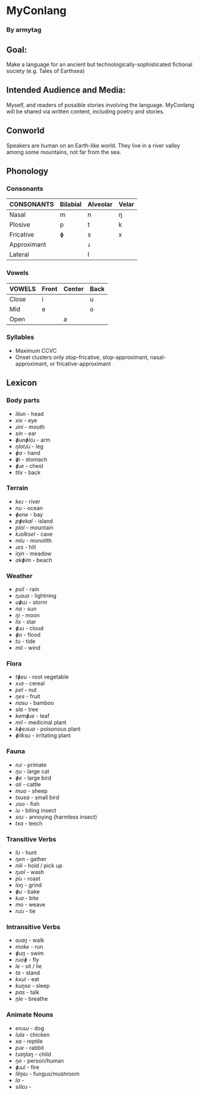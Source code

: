 # MyConlang

### By armytag

## Goal:

Make a language for an ancient but technologically-sophisticated fictional society (e.g. Tales of Earthsea)

## Intended Audience and Media:

Myself, and readers of possible stories involving the language.  MyConlang will be shared via written content, including poetry and stories.

## Conworld

Speakers are human on an Earth-like world. They live in a river valley among some mountains, not far from the sea.

## Phonology

### Consonants

| CONSONANTS  | Bilabial | Alveolar | Velar |
|---          |---       |---       |---    |
| Nasal       | m        | n        | ŋ     |
| Plosive     | p        | t        | k     |
| Fricative   | ɸ        | s        | x     |
| Approximant |          | ɹ        |       |
| Lateral     |          | l        |       |

### Vowels

| VOWELS | Front | Center | Back |
|---     |---    |---     |---   |
| Close  | i     |        | u    |
| Mid    | e     |        | o    |
| Open   |       | a      |      |

### Syllables

- Maximum CCVC
- Onset clusters only stop-fricative, stop-approximant, nasal-approximant, or fricative-approximant

## Lexicon

### Body parts

- *lilun* - head
- *xix* - eye
- *ɹini* - mouth
- *sin* - ear
- *ɸunɸloɹ* - arm
- *ŋlotɹiɹ* - leg
- *ɸa* - hand
- *ɸi* - stomach
- *ɸɹe* - chest
- *tlix* - back

### Terrain

- *keɹ* - river
- *nu* - ocean
- *ɸene* - bay
- *pɸekal* - island
- *plol* - mountain
- *kɹolksel* - cave
- *mlu* - monolith
- *ɹes* - hill
- *iŋin* - meadow
- *akɸim* - beach

### Weather

- *psil* - rain
- *ŋɹaɹa* - lightning
- *uɸuɹ* - storm
- *na* - sun
- *ŋi* - moon
- *lix* - star
- *ɸɹu* - cloud
- *ɸo* - flood
- *tu* - tide
- *mli* - wind

### Flora

- *tɸeu* - root vegetable
- *xɹa* - cereal
- *pel* - nut
- *ŋes* - fruit
- *nasu* - bamboo
- *sla* - tree
- *kemɸɹe* - leaf
- *mil* - medicinal plant
- *kɸeɹsɹa* - poisonous plant
- *ɸilksu* - irritating plant

### Fauna

- *nɹi* - primate
- *ŋu* - large cat
- *ɸe* - large bird
- *ali* - cattle
- *muo* - sheep
- *txusa* - small bird
- *ɹiso* - fish
- *iu* - biting insect
- *soɹ* - annoying (harmless insect)
- *txa* - leech

### Transitive Verbs

- *liɹ* - hunt
- *ŋen* - gather
- *nili* - hold / pick up
- *ŋɹol* - wash
- *piɹ* - roast
- *loŋ* - grind
- *ɸu* - bake
- *kɹa* - bite
- *mo* - weave
- *nɹiɹ* - tie

### Intransitive Verbs

- *aɹaŋ* - walk
- *moke* - run
- *ɸuŋ* - swim
- *nɹoɸ* - fly
- *le* - sit / lie
- *ta* - stand
- *kxul* - eat
- *kuŋse* - sleep
- *pas* - talk
- *ŋle* - breathe

### Animate Nouns

- *enɹuɹ* - dog
- *lula* - chicken
- *xa* - reptile
- *pɹe* - rabbit
- *tɹaŋlaŋ* - child
- *ŋo* - person/human
- *ɸɹul* - fire
- *lilŋaɹ* - fungus/mushroom
- *la* - 
- *sliloɹ* - 
